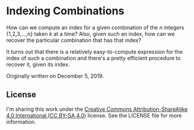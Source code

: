 # Indexing Combinations

How can we compute an index for a given combination of the *n* integers {1,2,3,...,n} taken *k* at a time? Also, given such an index, how can we recover the particular combination that has that index?

It turns out that there is a relatively easy-to-compute expression for the index of such a combination and there's a pretty efficient procedure to recover it, given its index.

Originally written on December 5, 2019.

## License

I'm sharing this work under the [Creative Commons Attribution-ShareAlike 4.0 International (CC BY-SA 4.0)](http://creativecommons.org/licenses/by-sa/4.0/) license. See the LICENSE file for more information.
